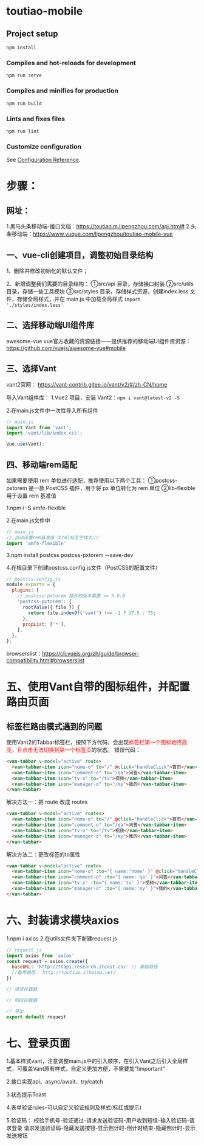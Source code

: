 # toutiao-mobile

## Project setup
```
npm install
```

### Compiles and hot-reloads for development
```
npm run serve
```

### Compiles and minifies for production
```
npm run build
```

### Lints and fixes files
```
npm run lint
```

### Customize configuration
See [Configuration Reference](https://cli.vuejs.org/config/).
# 步骤：
## 网址：
1.黑马头条移动端-接口文档：https://toutiao.m.lipengzhou.com/api.html#
2.头条移动端：https://www.yuque.com/lipengzhou/toutiao-mobile-vue
## 一、vue-cli创建项目，调整初始目录结构
1、删除并修改初始化的默认文件；

2、新增调整我们需要的目录结构：
①src/api 目录，存储接口封装
②src/utils 目录，存储一些工具模块
③src/styles 目录，存储样式资源，创建index.less 文件，存储全局样式，并在 main.js 中加载全局样式 ```import './styles/index.less'```
## 二、选择移动端UI组件库
awesome-vue vue官方收藏的资源链接——提供推荐的移动端UI组件库资源：
https://github.com/vuejs/awesome-vue#mobile
## 三、选择Vant
vant2官网：
https://vant-contrib.gitee.io/vant/v2/#/zh-CN/home

导入Vant组件库：
1.Vue2 项目，安装 Vant2：```npm i vant@latest-v2 -S```

2.在main.js文件中一次性导入所有组件
```js
// main.js
import Vant from 'vant';
import 'vant/lib/index.css';

Vue.use(Vant);
```
## 四、移动端rem适配
如果需要使用 rem 单位进行适配，推荐使用以下两个工具：
①postcss-pxtorem 是一款 PostCSS 插件，用于将 px 单位转化为 rem 单位
②lib-flexible 用于设置 rem 基准值

1.npm i -S amfe-flexible

2.在main.js文件中
```js
// main.js
// 自动设置rem基准值（html标签字体大小）
import 'amfe-flexible'
```
3.npm install postcss postcss-pxtorem --save-dev

4.在根目录下创建postcss.config.js文件（PostCSS的配置文件）
```js
// postcss.config.js
module.exports = {
  plugins: {
    // postcss-pxtorem 插件的版本需要 >= 5.0.0
    'postcss-pxtorem': {
      rootValue({ file }) {
        return file.indexOf('vant') !== -1 ? 37.5 : 75;
      },
      propList: ['*'],
    },
  },
};
```
browserslist：https://cli.vuejs.org/zh/guide/browser-compatibility.html#browserslist
# 五、使用Vant自带的图标组件，并配置路由页面
## 标签栏路由模式遇到的问题
使用Vant2的Tabbar标签栏，按照下方代码，会出现<span style="color:red">标签栏第一个图标始终高亮，且点击无法切换到第一个标签页</span>的状态。
错误代码：
```html
<van-tabbar v-model="active" route>
  <van-tabbar-item icon="home-o" to="/" @click="handleClick">首页</van-tabbar-item>
  <van-tabbar-item icon="comment-o" to="/qa">问答</van-tabbar-item>
  <van-tabbar-item icon="tv-o" to="/tv">视频</van-tabbar-item>
  <van-tabbar-item icon="manager-o" to="/my">我的</van-tabbar-item>
</van-tabbar>
```
解决方法一：把 route 改成 routes
```html
<van-tabbar v-model="active" routes>
  <van-tabbar-item icon="home-o" to="/" @click="handleClick">首页</van-tabbar-item>
  <van-tabbar-item icon="comment-o" to="/qa">问答</van-tabbar-item>
  <van-tabbar-item icon="tv-o" to="/tv">视频</van-tabbar-item>
  <van-tabbar-item icon="manager-o" to="/my">我的</van-tabbar-item>
</van-tabbar>
```
解决方法二：更改标签的to属性
```html
<van-tabbar v-model="active" route>
  <van-tabbar-item icon="home-o" :to="{ name:'home' }" @click="handleClick">首页</van-tabbar-item>
  <van-tabbar-item icon="comment-o" :to="{ name:'qa' }">问答</van-tabbar-item>
  <van-tabbar-item icon="tv-o" :to="{ name:'tv' }">视频</van-tabbar-item>
  <van-tabbar-item icon="manager-o" :to="{ name:'my' }">我的</van-tabbar-item>
</van-tabbar>
```
# 六、封装请求模块axios
1.npm i axios
2.在utils文件夹下新建request.js
```js
// request.js
import axios from 'axios'
const request = axios.create({
  baseURL: 'http://ttapi.research.itcast.cn/' // 基础路径
  //备用路径： http://toutiao.itheima.net/
})

// 请求拦截器

// 响应拦截器

// 导出
export default request
```
# 七、登录页面
1.基本样式vant，注意调整main.js中的引入顺序，在引入Vant之后引入全局样式，可覆盖Vant原有样式，自定义更加方便，不需要加"!important"

2.接口实现api、async/await、try/catch

3.状态提示Toast

4.表单验证rules-可以自定义验证规则及样式(标红或提示)

5.验证码：
校验手机号-验证通过-请求发送验证码-用户收到短信-输入验证码-请求登录
请求发送验证码-隐藏发送按钮-显示倒计时-倒计时结束-隐藏倒计时-显示发送按钮

